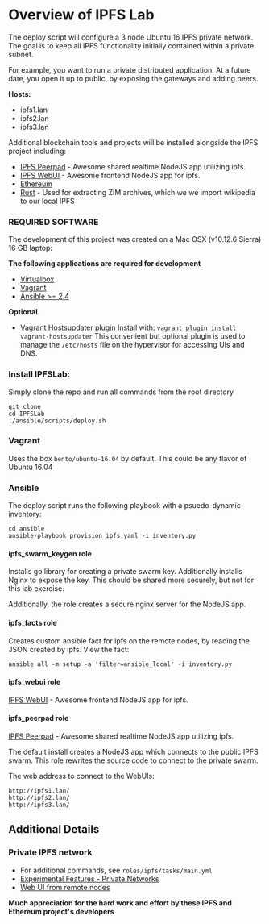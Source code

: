 # Overview of IPFS Lab
The deploy script will configure a 3 node Ubuntu 16 IPFS private network. The goal is to keep all IPFS functionality initially contained within a private subnet.

For example, you want to run a private distributed application. At a future date, you open it up to public, by exposing the gateways and adding peers.

**Hosts:**
* ipfs1.lan
* ipfs2.lan
* ipfs3.lan

Additional blockchain tools and projects will be installed alongside the IPFS project including:
* [IPFS Peerpad](https://github.com/ipfs-shipyard/peerpad) - Awesome shared realtime NodeJS app utilizing ipfs.
* [IPFS WebUI](https://github.com/ipfs-shipyard/ipfs-webui) - Awesome frontend NodeJS app for ipfs.
* [Ethereum](https://ethereum.org/)
* [Rust](https://www.rust-lang.org/en-US/install.html) - Used for extracting ZIM archives, which we we import wikipedia to our local IPFS

### REQUIRED SOFTWARE

The development of this project was created on a Mac OSX (v10.12.6 Sierra) 16 GB laptop:


**The following applications are required for development**

* [Virtualbox](https://www.virtualbox.org/wiki/Downloads)
* [Vagrant](https://www.vagrantup.com/downloads.html)
* [Ansible >= 2.4](http://docs.ansible.com/ansible/latest/intro_installation.html#latest-releases-via-pip)

**Optional**

* [Vagrant Hostsupdater plugin](https://github.com/cogitatio/vagrant-hostsupdater) Install with: ```vagrant plugin install vagrant-hostsupdater``` This convenient but optional plugin is used to manage the ```/etc/hosts``` file on the hypervisor for accessing UIs and DNS.

### Install IPFSLab:

Simply clone the repo and run all commands from the root directory
```
git clone
cd IPFSLab
./ansible/scripts/deploy.sh
```

### Vagrant
Uses the box ```bento/ubuntu-16.04``` by default. This could be any flavor of Ubuntu 16.04

### Ansible
The deploy script runs the following playbook with a psuedo-dynamic inventory:
```
cd ansible
ansible-playbook provision_ipfs.yaml -i inventory.py
```

#### ipfs_swarm_keygen role
Installs go library for creating a private swarm key. Additionally installs Nginx to expose the key. This should be shared more securely, but not for this lab exercise.

Additionally, the role creates a secure nginx server for the NodeJS app.

#### ipfs_facts role
Creates custom ansible fact for ipfs on the remote nodes, by reading the JSON created by ipfs. View the fact:
```
ansible all -m setup -a 'filter=ansible_local' -i inventory.py
```

#### ipfs_webui role
[IPFS WebUI](https://github.com/ipfs-shipyard/ipfs-webui) - Awesome frontend NodeJS app for ipfs.

#### ipfs_peerpad role
[IPFS Peerpad](https://github.com/ipfs-shipyard/peerpad) - Awesome shared realtime NodeJS app utilizing ipfs.

The default install creates a NodeJS app which connects to the public IPFS swarm. This role rewrites the source code to connect to the private swarm.

The web address to connect to the WebUIs:
```
http://ipfs1.lan/
http://ipfs2.lan/
http://ipfs3.lan/
```

## Additional Details

### Private IPFS network
* For additional commands, see ```roles/ipfs/tasks/main.yml```
* [Experimental Features - Private Networks](https://github.com/ipfs/go-ipfs/blob/master/docs/experimental-features.md#private-networks)
* [Web UI from remote nodes](https://discuss.ipfs.io/t/running-ipfs-in-a-vm-with-webui/495/3)

**Much appreciation for the hard work and effort by these IPFS and Ethereum project's developers**
